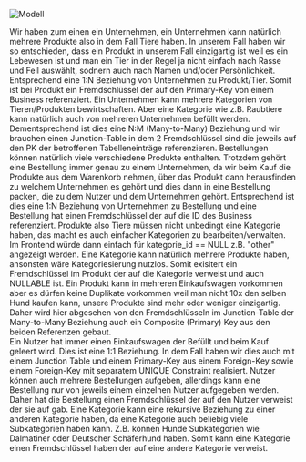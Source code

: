 ![Modell](assets/Relationales_Modell.png)

Wir haben zum einen ein Unternehmen, ein Unternehmen kann natürlich mehrere Produkte also in dem Fall Tiere haben. In unserem Fall haben wir so entschieden,
dass ein Produkt in unserem Fall einzigartig ist weil es ein Lebewesen ist und man ein Tier in der Regel ja nicht einfach nach Rasse und Fell auswählt, sodnern auch nach
Namen und/oder Persönlichkeit. Entsprechend eine 1:N Beziehung von Unternehmen zu Produkt/Tier. Somit ist bei Produkt ein Fremdschlüssel der auf den Primary-Key von einem Business referenziert.
Ein Unternehmen kann mehrere Kategorien von Tieren/Produkten bewirtschaften. Aber eine Kategorie wie z.B.
Raubtiere kann natürlich auch von mehreren Unternehmen befüllt werden. 
Dementsprechend ist dies eine N:M (Many-to-Many) Beziehung und wir brauchen einen Junction-Table in dem 2 Fremdschlüssel sind die jeweils auf den PK der betroffenen Tabelleneinträge referenzieren.
Bestellungen können natürlich viele verschiedene Produkte enthalten.
Trotzdem gehört eine Bestellung immer genau zu einem Unternehmen, da wir beim Kauf
die Produkte aus dem Warenkorb nehmen, über das Produkt dann herausfinden zu welchem Unternehmen es gehört und dies dann in eine Bestellung packen, die zu dem Nutzer und dem Unternehmen gehört.
Entsprechend ist dies eine 1:N Beziehung von Unternehmen zu Bestellung und eine Bestellung hat einen Fremdschlüssel der auf die ID des Business referenziert.
Produkte also Tiere müssen nicht unbedingt eine Kategorie haben, das macht es auch einfacher Kategorien zu bearbeiten/verwalten. Im Frontend würde dann einfach für kategorie_id == NULL z.B. "other" angezeigt werden.
Eine Kategorie kann natürlich mehrere Produkte haben, ansonsten wäre Kategoriesierung nutzlos. Somit exisitert ein Fremdschlüssel im Produkt der auf die Kategorie verweist und auch NULLABLE ist.
Ein Produkt kann in mehreren Einkaufswagen vorkommen aber es dürfen keine Duplikate vorkommen weil man nicht 10x den selben Hund kaufen kann, unsere Produkte sind mehr oder weniger einzigartig. Daher wird hier
abgesehen von den Fremdschlüsseln im Junction-Table der Many-to-Many Beziehung auch ein Composite (Primary) Key aus den beiden Referenzen gebaut.   
Ein Nutzer hat immer einen Einkaufswagen der Befüllt und beim Kauf geleert wird. Dies ist eine 1:1 Beziehung. In dem Fall haben wir dies auch mit einem Junction Table und einem Primary-Key aus einem Foreign-Key sowie einem Foreign-Key mit separatem UNIQUE Constraint realisiert.
Nutzer können auch mehrere Bestellungen aufgeben, allerdings kann eine Bestellung nur von jeweils einem einzelnen Nutzer aufgegeben werden. Daher hat die Bestellung einen Fremdschlüssel der auf den Nutzer verweist der sie auf gab.
Eine Kategorie kann eine rekursive Beziehung zu einer anderen Kategorie haben, da eine Kategorie auch beliebig viele Subkategorien haben kann.
Z.B. können Hunde Subkategorien wie Dalmatiner oder Deutscher Schäferhund haben. Somit kann eine Kategorie einen Fremdschlüssel haben der auf eine andere Kategorie verweist.